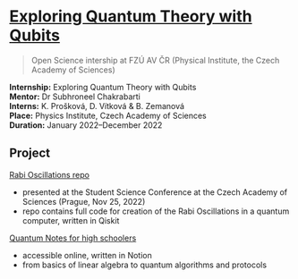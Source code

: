 # [Exploring Quantum Theory with Qubits](https://denvitko.github.io/Exploring-Quantum-Theory-with-Qubits)
> Open Science intership at FZÚ AV ČR (Physical Institute, the Czech Academy of Sciences) 

**Internship:** Exploring Quantum Theory with Qubits  
**Mentor:** Dr Subhroneel Chakrabarti   
**Interns:** K. Prošková, D. Vítková & B. Zemanová   
**Place:** Physics Institute, Czech Academy of Sciences   
**Duration:** January 2022–December 2022

## Project
[Rabi Oscillations repo](./RABI-Oscillation)
- presented at the Student Science Conference at the Czech Academy of Sciences (Prague, Nov 25, 2022)
- repo contains full code for creation of the Rabi Oscillations in a quantum computer, written in Qiskit

[Quantum Notes for high schoolers](https://superstrings.notion.site/Exploring-Quantum-Theory-with-Qubits-a4b99196fcdf4dceb3f7f4e96d6f00f2)
- accessible online, written in Notion
- from basics of linear algebra to quantum algorithms and protocols
